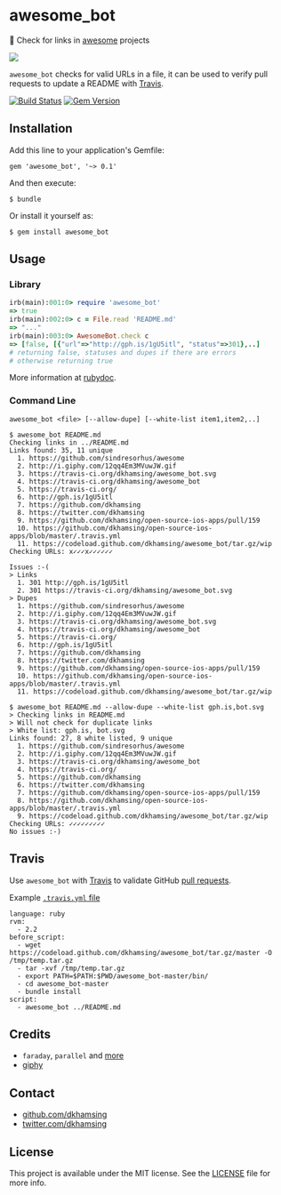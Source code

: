# awesome_bot

:rocket: Check for links in [awesome](https://github.com/sindresorhus/awesome) projects

![](http://i.giphy.com/12qq4Em3MVuwJW.gif)

`awesome_bot` checks for valid URLs in a file, it can be used to verify pull requests to update a README with [Travis](#travis).

[![Build Status](https://travis-ci.org/dkhamsing/awesome_bot.svg)](https://travis-ci.org/dkhamsing/awesome_bot)
[![Gem Version](https://badge.fury.io/rb/awesome_bot.svg)](https://badge.fury.io/rb/awesome_bot)

## Installation

Add this line to your application's Gemfile:

    gem 'awesome_bot', '~> 0.1'

And then execute:

    $ bundle

Or install it yourself as:

    $ gem install awesome_bot

## Usage

### Library

```ruby
irb(main):001:0> require 'awesome_bot'
=> true
irb(main):002:0> c = File.read 'README.md'
=> "..."
irb(main):003:0> AwesomeBot.check c
=> [false, [{"url"=>"http://gph.is/1gU5itl", "status"=>301},..]
# returning false, statuses and dupes if there are errors
# otherwise returning true
```

More information at [rubydoc](http://www.rubydoc.info/gems/awesome_bot/0.1.0).

### Command Line

    awesome_bot <file> [--allow-dupe] [--white-list item1,item2,..]


```shell
$ awesome_bot README.md
Checking links in ../README.md
Links found: 35, 11 unique
  1. https://github.com/sindresorhus/awesome
  2. http://i.giphy.com/12qq4Em3MVuwJW.gif
  3. https://travis-ci.org/dkhamsing/awesome_bot.svg
  4. https://travis-ci.org/dkhamsing/awesome_bot
  5. https://travis-ci.org/
  6. http://gph.is/1gU5itl
  7. https://github.com/dkhamsing
  8. https://twitter.com/dkhamsing
  9. https://github.com/dkhamsing/open-source-ios-apps/pull/159
  10. https://github.com/dkhamsing/open-source-ios-apps/blob/master/.travis.yml
  11. https://codeload.github.com/dkhamsing/awesome_bot/tar.gz/wip
Checking URLs: x✓✓✓x✓✓✓✓✓✓

Issues :-(
> Links
  1. 301 http://gph.is/1gU5itl
  2. 301 https://travis-ci.org/dkhamsing/awesome_bot.svg
> Dupes
  1. https://github.com/sindresorhus/awesome
  2. http://i.giphy.com/12qq4Em3MVuwJW.gif
  3. https://travis-ci.org/dkhamsing/awesome_bot.svg
  4. https://travis-ci.org/dkhamsing/awesome_bot
  5. https://travis-ci.org/
  6. http://gph.is/1gU5itl
  7. https://github.com/dkhamsing
  8. https://twitter.com/dkhamsing
  9. https://github.com/dkhamsing/open-source-ios-apps/pull/159
  10. https://github.com/dkhamsing/open-source-ios-apps/blob/master/.travis.yml
  11. https://codeload.github.com/dkhamsing/awesome_bot/tar.gz/wip
```

```shell
$ awesome_bot README.md --allow-dupe --white-list gph.is,bot.svg
> Checking links in README.md
> Will not check for duplicate links
> White list: gph.is, bot.svg
Links found: 27, 8 white listed, 9 unique
  1. https://github.com/sindresorhus/awesome
  2. http://i.giphy.com/12qq4Em3MVuwJW.gif
  3. https://travis-ci.org/dkhamsing/awesome_bot
  4. https://travis-ci.org/
  5. https://github.com/dkhamsing
  6. https://twitter.com/dkhamsing
  7. https://github.com/dkhamsing/open-source-ios-apps/pull/159
  8. https://github.com/dkhamsing/open-source-ios-apps/blob/master/.travis.yml
  9. https://codeload.github.com/dkhamsing/awesome_bot/tar.gz/wip
Checking URLs: ✓✓✓✓✓✓✓✓✓
No issues :-)
```

## Travis

Use `awesome_bot` with [Travis](https://travis-ci.org/) to validate GitHub [pull requests](https://github.com/dkhamsing/open-source-ios-apps/pull/159).

Example [`.travis.yml` file](https://github.com/dkhamsing/open-source-ios-apps/blob/master/.travis.yml)

```
language: ruby
rvm:
  - 2.2
before_script:
  - wget https://codeload.github.com/dkhamsing/awesome_bot/tar.gz/master -O /tmp/temp.tar.gz
  - tar -xvf /tmp/temp.tar.gz
  - export PATH=$PATH:$PWD/awesome_bot-master/bin/
  - cd awesome_bot-master
  - bundle install
script:  
  - awesome_bot ../README.md
```

## Credits

- `faraday`, `parallel` and [more](awesome_bot.gemspec)
- [giphy](http://gph.is/1gU5itl)

## Contact

- [github.com/dkhamsing](https://github.com/dkhamsing)
- [twitter.com/dkhamsing](https://twitter.com/dkhamsing)

## License

This project is available under the MIT license. See the [LICENSE](LICENSE) file for more info.
